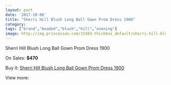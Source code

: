 ```yaml
---
layout: post
date: '2017-10-06'
title: "Sherri Hill Blush Long Ball Gown Prom Dress 1900"
category: 
tags: ["brand","beaded","blush","hill","evening"]
image: http://img.princessan.com/15383-thickbox_default/sherri-hill-blush-long-ball-gown-prom-dress-1900.jpg
---
```

Sherri Hill Blush Long Ball Gown Prom Dress 1900

On Sales: **$470**
<a href="https://www.princessan.com/en/7165-sherri-hill-blush-long-ball-gown-prom-dress-1900.html"><amp-img layout="responsive" width="600" height="600" src="//img.princessan.com/15383-thickbox_default/sherri-hill-blush-long-ball-gown-prom-dress-1900.jpg" alt="Sherri Hill Blush Long Ball Gown Prom Dress 1900 0" /></a>

Buy it: [Sherri Hill Blush Long Ball Gown Prom Dress 1900](https://www.princessan.com/en/7165-sherri-hill-blush-long-ball-gown-prom-dress-1900.html "Sherri Hill Blush Long Ball Gown Prom Dress 1900")

View more: [](https://www.princessan.com/en/- "")